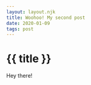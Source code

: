 ```yaml
---
layout: layout.njk
title: Woohoo! My second post
date: 2020-01-09
tags: post
---
```

# {{ title }}
Hey there!